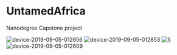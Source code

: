 # UntamedAfrica

Nanodegree Capstone project

![device-2019-09-05-012656](https://user-images.githubusercontent.com/21308532/64300681-0ba98a00-cf7e-11e9-94c1-e251ac90eb2e.png)
![device-2019-09-05-012853](https://user-images.githubusercontent.com/21308532/64300682-0c422080-cf7e-11e9-8462-c59f35760147.png)
![§](https://user-images.githubusercontent.com/21308532/64300691-12380180-cf7e-11e9-92d5-a6a8545cf52c.png)
![device-2019-09-05-012609](https://user-images.githubusercontent.com/21308532/64300666-ffbdc800-cf7d-11e9-8837-e6d7581e3fc9.png)
